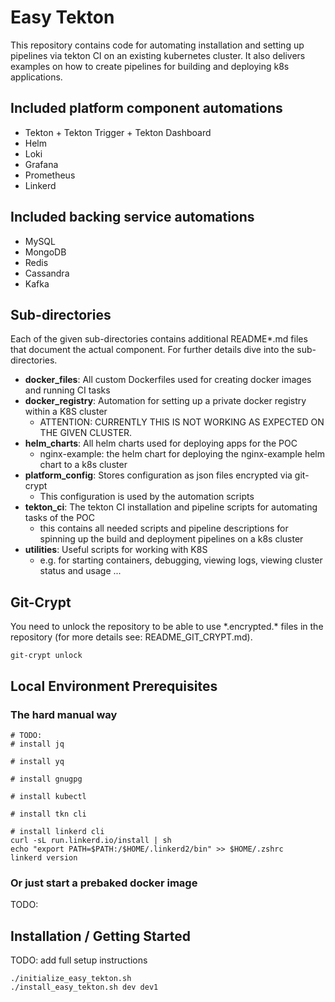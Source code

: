 # Easy Tekton

This repository contains code for automating installation and setting up pipelines via tekton CI on an existing kubernetes cluster.
It also delivers examples on how to create pipelines for building and deploying k8s applications.

## Included platform component automations
- Tekton + Tekton Trigger + Tekton Dashboard
- Helm
- Loki
- Grafana
- Prometheus
- Linkerd

## Included backing service automations
- MySQL
- MongoDB
- Redis
- Cassandra
- Kafka

## Sub-directories

Each of the given sub-directories contains additional README*.md files that document the actual component. For further details dive into the sub-directories.

- __docker_files__: All custom Dockerfiles used for creating docker images and running CI tasks
- __docker_registry__: Automation for setting up a private docker registry within a K8S cluster
  - ATTENTION: CURRENTLY THIS IS NOT WORKING AS EXPECTED ON THE GIVEN CLUSTER.
- __helm_charts__: All helm charts used for deploying apps for the POC
  - nginx-example: the helm chart for deploying the nginx-example helm chart to a k8s cluster
- __platform_config__: Stores configuration as json files encrypted via git-crypt
  - This configuration is used by the automation scripts
- __tekton_ci__: The tekton CI installation and pipeline scripts for automating tasks of the POC
  - this contains all needed scripts and pipeline descriptions for spinning up the build and deployment pipelines on a k8s cluster
- __utilities__: Useful scripts for working with K8S
  - e.g. for starting containers, debugging, viewing logs, viewing cluster status and usage ...

## Git-Crypt
You need to unlock the repository to be able to use \*.encrypted.\* files in the repository (for more details see: README_GIT_CRYPT.md).
```
git-crypt unlock
```

## Local Environment Prerequisites

### The hard manual way
```
# TODO:
# install jq

# install yq

# install gnugpg

# install kubectl

# install tkn cli

# install linkerd cli
curl -sL run.linkerd.io/install | sh
echo "export PATH=$PATH:/$HOME/.linkerd2/bin" >> $HOME/.zshrc
linkerd version
```

### Or just start a prebaked docker image
TODO:


## Installation / Getting Started
TODO: add full setup instructions

```
./initialize_easy_tekton.sh
./install_easy_tekton.sh dev dev1
```